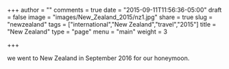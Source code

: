 +++
author = ""
comments = true
date = "2015-09-11T11:56:36-05:00"
draft = false
image = "images/New_Zealand_2015/nz1.jpg"
share = true
slug = "newzealand"
tags = ["international","New Zealand","travel","2015"]
title = "New Zealand"
type = "page"
menu = "main"
weight = 3

+++

we went to New Zealand in September 2016 for our honeymoon.
